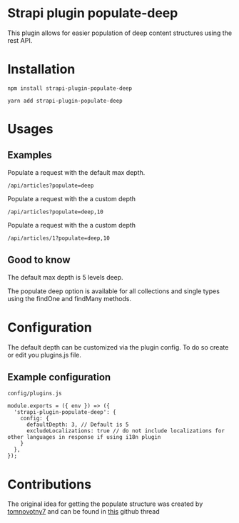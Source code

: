 # Strapi plugin populate-deep
This plugin allows for easier population of deep content structures using the rest API.

# Installation

`npm install strapi-plugin-populate-deep`

`yarn add strapi-plugin-populate-deep`


# Usages

## Examples

Populate a request with the default max depth.

`/api/articles?populate=deep`

Populate a request with the a custom depth

`/api/articles?populate=deep,10`

Populate a request with the a custom depth

`/api/articles/1?populate=deep,10`

## Good to know

The default max depth is 5 levels deep.

The populate deep option is available for all collections and single types using the findOne and findMany methods.

# Configuration

The default depth can be customized via the plugin config. To do so create or edit you plugins.js file.

## Example configuration

`config/plugins.js`

```
module.exports = ({ env }) => ({
  'strapi-plugin-populate-deep': {
    config: {
      defaultDepth: 3, // Default is 5
      excludeLocalizations: true // do not include localizations for other languages in response if using i18n plugin 
    }
  },
});
```

# Contributions
The original idea for getting the populate structure was created by [tomnovotny7](https://github.com/tomnovotny7) and can be found in [this](https://github.com/strapi/strapi/issues/11836) github thread
